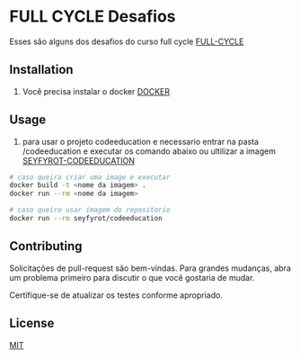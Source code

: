 # 
# FULL CYCLE Desafios

Esses são alguns dos desafios do curso full cycle [FULL-CYCLE](fullcycle.com.br)


## Installation

1) Você precisa instalar o docker [DOCKER](https://www.docker.com/get-started)


## Usage

1) para usar o projeto codeeducation e necessario entrar na pasta /codeeducation e executar os comando abaixo ou ultilizar a imagem [SEYFYROT-CODEEDUCATION](https://hub.docker.com/r/seyfyrot/codeeducation)
```bash
# caso queira criar uma image e executar
docker build -t <nome da imagem> .
docker run --rm <nome da imagem>

# caso queiro usar imagem do repositorio
docker run --rm seyfyrot/codeeducation  

```

## Contributing
Solicitações de pull-request são bem-vindas. Para grandes mudanças, abra um problema primeiro para discutir o que você gostaria de mudar.

Certifique-se de atualizar os testes conforme apropriado.

## License
[MIT](https://choosealicense.com/licenses/mit/)